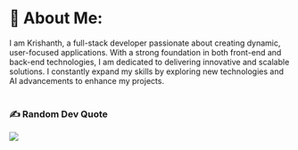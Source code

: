 # 💫 About Me:
I am Krishanth, a full-stack developer passionate about creating dynamic, user-focused applications. With a strong foundation in both front-end and back-end technologies, I am dedicated to delivering innovative and scalable solutions. I constantly expand my skills by exploring new technologies and AI advancements to enhance my projects. <br><br>



### ✍️ Random Dev Quote
![](https://quotes-github-readme.vercel.app/api?type=horizontal&theme=radical)


